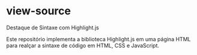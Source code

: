 # view-source
 Destaque de Sintaxe com Highlight.js

 Este repositório implementa a biblioteca Highlight.js em uma página HTML para realçar a sintaxe de código em HTML, CSS e JavaScript.
